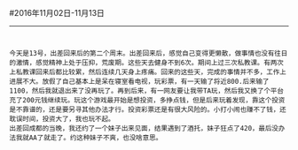 #2016年11月02日-11月13日
- - - - -
#
    今天是13号，出差回来后的第二个周末。出差回来后，感觉自己变得更懒散，做事情也没有往日的激情，感觉精神上处于压抑，荒废期。这些天去健身不到6次。期间上过三次私教课。有两次上私教课回来后都比较累，然后连续几天身上疼痛。回来的这些天，完成的事情并不多，工作上进展不大。放假了自己基本上是呆在寝室看电视，玩彩票，有一天输了将近800.后来输了1100，然后我就退出来了没再玩了。再到后来，有一网友要让我带TA玩，然后我又换了个平台充了200元钱继续玩。玩这个游戏最开始是想投资，多挣点钱，但是后来玩着发现，靠这个投资是不靠谱的，还是要另寻其他办法才行。投资彩票还是有很大风险的。小打小闹也赚不了钱，还耽误时间，投资大了，我也玩不起。
    出差回成都的当晚，我还约了一个妹子出来见面，结果遇到了酒托，妹子狂点了420，最后没办法我就AA了就走了。约这种妹子不爽，也没啥意思。